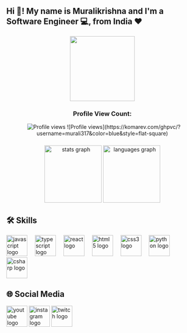 <h2 align="left">Hi 👋! My name is Muralikrishna and I'm a Software Engineer 💻, from India ❤️</h2>


<div align="center">
  <img height="170" src="https://media3.giphy.com/media/v1.Y2lkPTc5MGI3NjExZmRhMnRrY2QwaGJscWUyMzk3bmY1MDNpdHBiY3N6OHluaXh2dzBkdSZlcD12MV9pbnRlcm5hbF9naWZfYnlfaWQmY3Q9Zw/qgQUggAC3Pfv687qPC/giphy.gif"  />
</div>

###

<div align="center">
  <h3>Profile View Count:</h3>  &nbsp;
  
  <img src="https://komarev.com/ghpvc/?username=murali317&label=VISITORS&color=blue&style=flat-square" alt="Profile views"/>
  ![Profile views](https://komarev.com/ghpvc/?username=murali317&color=blue&style=flat-square)
  
</div>

###

<div align="center">
  <img src="https://github-readme-stats.vercel.app/api?username=murali317&hide_title=false&hide_rank=false&show_icons=true&include_all_commits=true&count_private=true&disable_animations=false&theme=dracula&locale=en&hide_border=false" height="150" alt="stats graph"  />
  

  
  <img src="https://github-readme-stats.vercel.app/api/top-langs?username=murali317&locale=en&hide_title=false&layout=compact&card_width=320&langs_count=5&theme=dracula&hide_border=false" height="150" alt="languages graph"  />
</div>

###


###

## 🛠️ Skills

<div align="left">
  <img src="https://cdn.jsdelivr.net/gh/devicons/devicon/icons/javascript/javascript-original.svg" height="55" alt="javascript logo"  />
  <img width="12"/>
  <img src="https://cdn.jsdelivr.net/gh/devicons/devicon/icons/git/git-original.svg" height="55" alt="typescript logo"  />
  <img width="12" />
  <img src="https://cdn.jsdelivr.net/gh/devicons/devicon/icons/react/react-original.svg" height="55" alt="react logo"  />
  <img width="12" />
  <img src="https://cdn.jsdelivr.net/gh/devicons/devicon/icons/html5/html5-original.svg" height="55" alt="html5 logo"  />
  <img width="12" />
  <img src="https://cdn.jsdelivr.net/gh/devicons/devicon/icons/css3/css3-original.svg" height="55" alt="css3 logo"  />
  <img width="12" />
  <img src="https://cdn.jsdelivr.net/gh/devicons/devicon/icons/python/python-original.svg" height="55" alt="python logo"  />
  <img width="12" />
  <img src="https://cdn.jsdelivr.net/gh/devicons/devicon/icons/bootstrap/bootstrap-original.svg" height="55" alt="csharp logo"  />
</div>


###

## 🌐 Social Media

<div align="left">
  <a href='https://www.youtube.com/@TheIndianWebbie'><img src="https://media4.giphy.com/media/v1.Y2lkPTc5MGI3NjExdDR0djlwMXhpN2ZzeGszZ3QxNGg2c3VkdXdrdjBldmpjamM0NnpodSZlcD12MV9pbnRlcm5hbF9naWZfYnlfaWQmY3Q9Zw/13Nc3xlO1kGg3S/giphy.gif" height="55" alt="youtube logo"  /></a>
  <a href='https://www.instagram.com/krrish_devarakonda/'><img src="https://media4.giphy.com/media/v1.Y2lkPTc5MGI3NjExbmRnbDB2Zm56Znl4c3VvZHFkbWUxNTRud3prYTA2c3A4Z2RwejhlOSZlcD12MV9pbnRlcm5hbF9naWZfYnlfaWQmY3Q9Zw/3oEjHFnRdGNWCbCOXK/giphy.gif" height="55" alt="instagram logo"  /></a>
  <a href='https://www.linkedin.com/in/murali317/'><img src="https://media3.giphy.com/media/v1.Y2lkPTc5MGI3NjExMzB1cGR0M3pnanNnMHJkNDJsdjk3NHdvc2Ixb2p2aHMxeXpydmViOSZlcD12MV9pbnRlcm5hbF9naWZfYnlfaWQmY3Q9cw/0R7mnx1ZvrBG42PbNV/giphy.gif" height="55" alt="twitch logo"  /></a>
</div>

###

<br clear="both">

###
